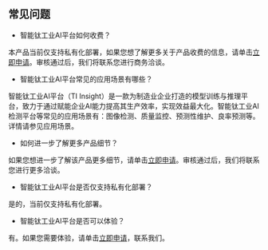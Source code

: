 ## 常见问题


- 智能钛工业AI平台如何收费？

本产品当前仅支持私有化部署，如果您想了解更多关于产品收费的信息，请单击[立即申请](https://cloud.tencent.com/apply/p/nx0bbybrhuf)。审核通过后，我们将联系您进行商务洽谈。

- 智能钛工业AI平台常见的应用场景有哪些？

智能钛工业AI平台（TI Insight）是一款为制造业企业打造的模型训练与推理平台，致力于通过赋能企业AI能力提高其生产效率，实现效益最大化。智能钛工业AI检测平台等常见的应用场景有：图像检测、质量监控、预测性维护、良率预测等。详情请参见应用场景。

- 如何进一步了解更多产品细节？

如果您想进一步了解该产品更多细节，请单击[立即申请](https://cloud.tencent.com/apply/p/nrba9i6uhe)。审核通过后，我们将联系您进行更多洽谈。

- 智能钛工业AI平台是否仅支持私有化部署？

是的，当前仅支持私有化部署。

- 智能钛工业AI平台是否可以体验？

有。如果您需要体验，请单击[立即申请](https://cloud.tencent.com/apply/p/nrba9i6uhe)，联系我们。